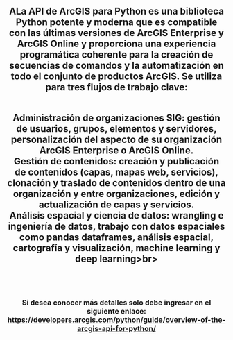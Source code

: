 <div id="header" align="center">
  <h2>ALa API de ArcGIS para Python es una biblioteca Python potente y moderna que es compatible con las últimas versiones de ArcGIS Enterprise y ArcGIS Online y proporciona una experiencia programática coherente para la creación de secuencias de comandos y la automatización en todo el conjunto de productos ArcGIS. Se utiliza para tres flujos de trabajo clave:<br><br>

Administración de organizaciones SIG: gestión de usuarios, grupos, elementos y servidores, personalización del aspecto de su organización ArcGIS Enterprise o ArcGIS Online.<br>
Gestión de contenidos: creación y publicación de contenidos (capas, mapas web, servicios), clonación y traslado de contenidos dentro de una organización y entre organizaciones, edición y actualización de capas y servicios.<br>
Análisis espacial y ciencia de datos: wrangling e ingeniería de datos, trabajo con datos espaciales como pandas dataframes, análisis espacial, cartografía y visualización, machine learning y deep learning>br></h2><br><br>
    <h3>Si desea conocer más detalles solo debe ingresar en el siguiente enlace: https://developers.arcgis.com/python/guide/overview-of-the-arcgis-api-for-python/</h3><br>
</div>
